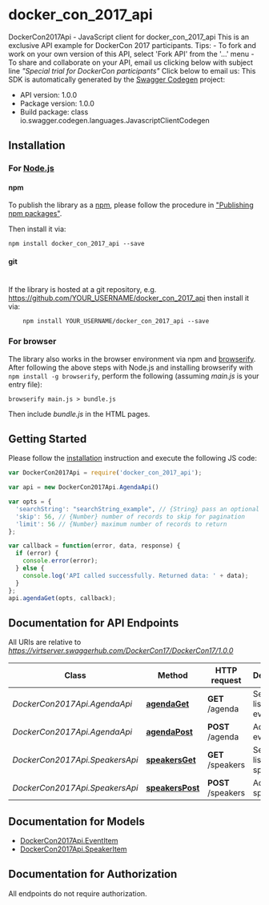# docker_con_2017_api

DockerCon2017Api - JavaScript client for docker_con_2017_api
This is an exclusive API example for DockerCon 2017 participants.  Tips:   - To fork and work on your own version of this API, select 'Fork API' from the '...' menu   - To share and collaborate on your API, email us clicking below with subject line *\"Special trial for DockerCon participants\"*  Click below to email us: 
This SDK is automatically generated by the [Swagger Codegen](https://github.com/swagger-api/swagger-codegen) project:

- API version: 1.0.0
- Package version: 1.0.0
- Build package: class io.swagger.codegen.languages.JavascriptClientCodegen

## Installation

### For [Node.js](https://nodejs.org/)

#### npm

To publish the library as a [npm](https://www.npmjs.com/),
please follow the procedure in ["Publishing npm packages"](https://docs.npmjs.com/getting-started/publishing-npm-packages).

Then install it via:

```shell
npm install docker_con_2017_api --save
```

#### git
#
If the library is hosted at a git repository, e.g.
https://github.com/YOUR_USERNAME/docker_con_2017_api
then install it via:

```shell
    npm install YOUR_USERNAME/docker_con_2017_api --save
```

### For browser

The library also works in the browser environment via npm and [browserify](http://browserify.org/). After following
the above steps with Node.js and installing browserify with `npm install -g browserify`,
perform the following (assuming *main.js* is your entry file):

```shell
browserify main.js > bundle.js
```

Then include *bundle.js* in the HTML pages.

## Getting Started

Please follow the [installation](#installation) instruction and execute the following JS code:

```javascript
var DockerCon2017Api = require('docker_con_2017_api');

var api = new DockerCon2017Api.AgendaApi()

var opts = { 
  'searchString': "searchString_example", // {String} pass an optional search string for looking up events
  'skip': 56, // {Number} number of records to skip for pagination
  'limit': 56 // {Number} maximum number of records to return
};

var callback = function(error, data, response) {
  if (error) {
    console.error(error);
  } else {
    console.log('API called successfully. Returned data: ' + data);
  }
};
api.agendaGet(opts, callback);

```

## Documentation for API Endpoints

All URIs are relative to *https://virtserver.swaggerhub.com/DockerCon17/DockerCon17/1.0.0*

Class | Method | HTTP request | Description
------------ | ------------- | ------------- | -------------
*DockerCon2017Api.AgendaApi* | [**agendaGet**](docs/AgendaApi.md#agendaGet) | **GET** /agenda | Searches list of events
*DockerCon2017Api.AgendaApi* | [**agendaPost**](docs/AgendaApi.md#agendaPost) | **POST** /agenda | Adds an event
*DockerCon2017Api.SpeakersApi* | [**speakersGet**](docs/SpeakersApi.md#speakersGet) | **GET** /speakers | Searches list of speakers
*DockerCon2017Api.SpeakersApi* | [**speakersPost**](docs/SpeakersApi.md#speakersPost) | **POST** /speakers | Adds a speaker


## Documentation for Models

 - [DockerCon2017Api.EventItem](docs/EventItem.md)
 - [DockerCon2017Api.SpeakerItem](docs/SpeakerItem.md)


## Documentation for Authorization

 All endpoints do not require authorization.

